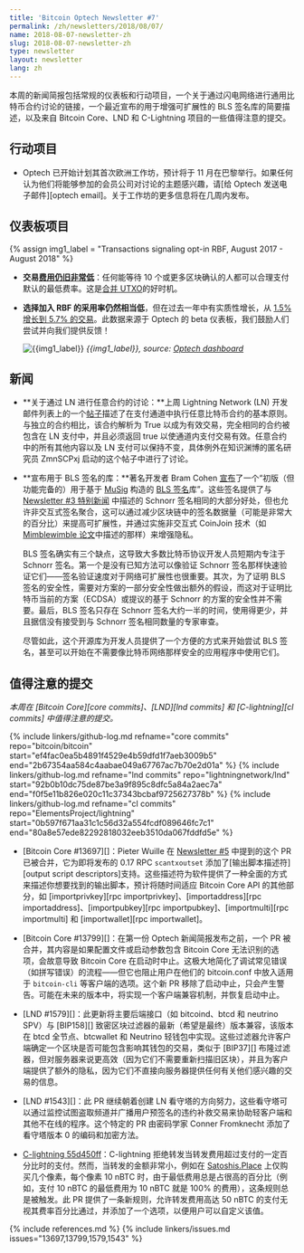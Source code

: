 ```yaml
---
title: 'Bitcoin Optech Newsletter #7'
permalink: /zh/newsletters/2018/08/07/
name: 2018-08-07-newsletter-zh
slug: 2018-08-07-newsletter-zh
type: newsletter
layout: newsletter
lang: zh
---
```

本周的新闻简报包括常规的仪表板和行动项目，一个关于通过闪电网络进行通用比特币合约讨论的链接，一个最近宣布的用于增强可扩展性的 BLS 签名库的简要描述，以及来自 Bitcoin Core、LND 和 C-Lightning 项目的一些值得注意的提交。

## 行动项目

- Optech 已开始计划其首次欧洲工作坊，预计将于 11 月在巴黎举行。如果任何认为他们将能够参加的会员公司对讨论的主题感兴趣，请[给 Optech 发送电子邮件][optech email]。关于工作坊的更多信息将在几周内发布。

## 仪表板项目
{% assign img1_label = "Transactions signaling opt-in RBF, August 2017 - August 2018" %}
- **<!--transaction-fees-remain-very-low-->交易[费用仍旧非常低][fee metrics]**：任何能等待 10 个或更多区块确认的人都可以合理支付默认的最低费率。这是[合并 UTXO][consolidate info]的好时机。

- **<!--ddoption-of-opt-in-rbf-remains-fairly-low-->选择加入 RBF 的采用率仍然相当低**，但在过去一年中有实质性增长，从 [1.5% 增长到 5.7% 的交易][rbf data]。此数据来源于 Optech 的 beta 仪表板，我们鼓励人们尝试并向我们提供反馈！

    ![{{img1_label}}](/img/posts/rbf.png)
    *{{img1_label}},
    source: [Optech dashboard][rbf data]*

## 新闻

- **<!--discussion-of-arbitrary-contracts-over-ln-->关于通过 LN 进行任意合约的讨论：**上周 Lightning Network (LN) 开发邮件列表上的一个[帖子][contract thread]描述了在支付通道中执行任意比特币合约的基本原则。与独立的合约相比，该合约解析为 True 以成为有效交易，完全相同的合约被包含在 LN 支付中，并且必须返回 true 以使通道内支付交易有效。任意合约中的所有其他内容以及 LN 支付可以保持不变，具体例外在知识渊博的匿名研究员 ZmnSCPxj 启动的这个帖子中进行了讨论。

- **<!--library-announced-for-bls-signatures-->宣布用于 BLS 签名的库：**著名开发者 Bram Cohen [宣布][bls announce]了一个“初版（但功能完备的）用于基于 [MuSig][] 构造的 [BLS 签名][BLS signatures]库”。这些签名提供了与 [Newsletter #3 特别新闻][#3 schnorr] 中描述的 Schnorr 签名相同的大部分好处，但也允许非交互式签名聚合，这可以通过减少区块链中的签名数据量（可能是非常大的百分比）来提高可扩展性，并通过实施非交互式 CoinJoin 技术（如 [Mimblewimble 论文][Mimblewimble
  paper]中描述的那样）来增强隐私。

    BLS 签名确实有三个缺点，这导致大多数比特币协议开发人员短期内专注于 Schnorr 签名。第一个是没有已知方法可以像验证 Schnorr 签名那样快速验证它们——签名验证速度对于网络可扩展性也很重要。其次，为了证明 BLS 签名的安全性，需要对方案的一部分安全性做出额外的假设，而这对于证明比特币当前的方案（ECDSA）或提议的基于 Schnorr 的方案的安全性并不需要。最后，BLS 签名只存在 Schnorr 签名大约一半的时间，使用得更少，并且据信没有接受到与 Schnorr 签名相同数量的专家审查。

    尽管如此，这个开源库为开发人员提供了一个方便的方式来开始尝试 BLS 签名，甚至可以开始在不需要像比特币网络那样安全的应用程序中使用它们。

## 值得注意的提交

*本周在 [Bitcoin Core][core commits]、[LND][lnd commits] 和 [C-lightning][cl commits] 中值得注意的提交。*


{% include linkers/github-log.md
  refname="core commits"
  repo="bitcoin/bitcoin"
  start="ef4fac0ea5b4891f4529e4b59dfd1f7aeb3009b5"
  end="2b67354aa584c4aabae049a67767ac7b70e2d01a"
%}
{% include linkers/github-log.md
  refname="lnd commits"
  repo="lightningnetwork/lnd"
  start="92b0b10dc75de87be3a9f895c8dfc5a84a2aec7a"
  end="f0f5e11b826e020c11c37343bcbaf9725627378b"
%}
{% include linkers/github-log.md
  refname="cl commits"
  repo="ElementsProject/lightning"
  start="0b597f671aa31c1c56d32a554fcdf089646fc7c1"
  end="80a8e57ede82292818032eeb3510da067fddfd5e"
%}

- [Bitcoin Core #13697][]：Pieter Wuille 在 [Newsletter #5][] 中提到的这个 PR 已被合并，它为即将发布的 0.17 RPC `scantxoutset` 添加了[输出脚本描述符][output script descriptors]支持。这些描述符为软件提供了一种全面的方式来描述你想要找到的输出脚本，预计将随时间适应 Bitcoin Core API 的其他部分，如 [importprivkey][rpc importprivkey]、[importaddress][rpc importaddress]、[importpubkey][rpc importpubkey]、[importmulti][rpc importmulti] 和 [importwallet][rpc importwallet]。

- [Bitcoin Core #13799][]：在第一份 Optech 新闻简报发布之前，一个 PR 被合并，其内容是如果配置文件或启动参数包含 Bitcoin Core 无法识别的选项，会故意导致 Bitcoin Core 在启动时中止。这极大地简化了调试常见错误（如拼写错误）的流程——但它也阻止用户在他们的 bitcoin.conf 中放入适用于 `bitcoin-cli` 等客户端的选项。这个新 PR 移除了启动中止，只会产生警告。可能在未来的版本中，将实现一个客户端兼容机制，并恢复启动中止。

- [LND #1579][]：此更新将主要后端接口（如 bitcoind、btcd 和 neutrino SPV）与 [BIP158][] 致密区块过滤器的最新（希望是最终）版本兼容，该版本在 btcd 全节点、btcwallet 和 Neutrino 轻钱包中实现。这些过滤器允许客户端确定一个区块是否可能包含影响其钱包的交易，类似于 [BIP37][] 布隆过滤器，但对服务器来说更高效（因为它们不需要重新扫描旧区块），并且为客户端提供了额外的隐私，因为它们不直接向服务器提供任何有关他们感兴趣的交易的信息。

- [LND #1543][]：此 PR 继续朝着创建 LN 看守塔的方向努力，这些看守塔可以通过监控试图盗取频道并广播用户预签名的违约补救交易来协助轻客户端和其他不在线的程序。这个特定的 PR 由密码学家 Conner Fromknecht 添加了看守塔版本 0 的编码和加密方法。

- [C-lightning 55d450ff][]：C-lightning 拒绝转发当转发费用超过支付的一定百分比时的支付。然而，当转发的金额非常小，例如在 [Satoshis.Place][] 上仅购买几个像素，每个像素 10 nBTC 时，由于最低费用总是占很高的百分比（例如，支付 10 nBTC 的最低费用为 10 nBTC 就是 100% 的费用），这条规则总是被触发。此 PR 提供了一条新规则，允许转发费用高达 50 nBTC 的支付无视其费率百分比通过，并添加了一个选项，以便用户可以自定义该值。

{% include references.md %}
{% include linkers/issues.md issues="13697,13799,1579,1543" %}

[Newsletter #5]: /zh/newsletters/2018/07/24/
[bls announce]: https://lists.linuxfoundation.org/pipermail/bitcoin-dev/2018-August/016273.html
[#3 schnorr]: /zh/newsletters/2018/07/10/#特别新闻schnorr-签名提议-bip
[musig]: https://blockstream.com/2018/01/23/musig-key-aggregation-schnorr-signatures.html
[bls signatures]: https://en.wikipedia.org/wiki/Boneh%E2%80%93Lynn%E2%80%93Shacham
[mimblewimble paper]: https://scalingbitcoin.org/papers/mimblewimble.txt
[c-lightning 55d450ff]: https://github.com/ElementsProject/lightning/commit/55d450ff00ce80b01c5c64c072a47fea42657673
[satoshis.place]: https://satoshis.place/
[contract thread]: https://lists.linuxfoundation.org/pipermail/lightning-dev/2018-August/001383.html
[fee metrics]: https://statoshi.info/dashboard/db/fee-estimates
[consolidate info]: https://en.bitcoin.it/wiki/Techniques_to_reduce_transaction_fees#Consolidation
[rbf data]: https://dashboard.bitcoinops.org/d/ZsCio4Dmz/rbf-signalling?orgId=1&from=now-1y&to=now